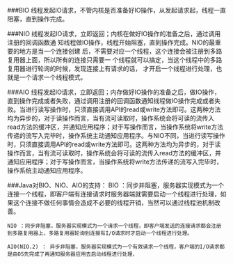 
###BIO
    线程发起IO请求，不管内核是否准备好IO操作，从发起请求起，线程一直阻塞，直到操作完成。

###NIO
    线程发起IO请求，立即返回；内核在做好IO操作的准备之后，通过调用注册的回调函数通   知线程做IO操作，线程开始阻塞，直到操作完成。NIO的最重要的地方是当一个连接创建    后，不需要对应一个线程，这个连接会被注册到多路复用器上面，所以所有的连接只需要一  个线程就可以搞定，当这个线程中的多路复用器进行轮询的时候，发现连接上有请求的话，  才开启一个线程进行处理，也就是一个请求一个线程模式。

###AIO
    线程发起IO请求，立即返回；内存做好IO操作的准备之后，做IO操作，直到操作完成或者失败，通过调用注册的回调函数通知线程做IO操作完成或者失败。当进行读写操作时，只须直接调用API的read或write方法即可。这两种方法均为异步的，对于读操作而言，当有流可读取时，操作系统会将可读的流传入read方法的缓冲区，并通知应用程序；对于写操作而言，当操作系统将write方法传递的流写入完毕时，操作系统主动通知应用程序。与NIO不同，当进行读写操作时，只须直接调用API的read或write方法即可。这两种方法均为异步的，对于读操作而言，当有流可读取时，操作系统会将可读的流传入read方法的缓冲区，并通知应用程序；对于写操作而言，当操作系统将write方法传递的流写入完毕时，操作系统主动通知应用程序。 
 
###Java对BIO、NIO、AIO的支持：
    BIO ：同步并阻塞，服务器实现模式为一个连接一个线程，即客户端有连接请求时服务器端就需要启动一个线程进行处理，如果这个连接不做任何事情会造成不必要的线程开销，当然可以通过线程池机制改善。
 
    NIO ：同步非阻塞，服务器实现模式为一个请求一个线程，即客户端发送的连接请求都会注册到多路复用器上，多路复用器轮询到连接有I/O请求时才启动一个线程进行处理。
 
    AIO(NIO.2) ： 异步非阻塞，服务器实现模式为一个有效请求一个线程，客户端的I/O请求都是由OS先完成了再通知服务器应用去启动线程进行处理，
 
